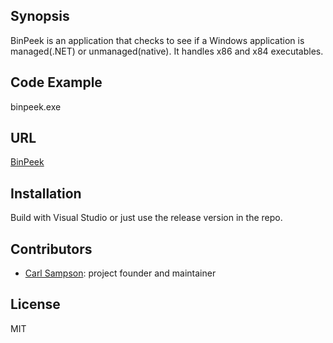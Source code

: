 ## Synopsis

BinPeek is an application that checks to see if a Windows application is managed(.NET) or unmanaged(native).  It handles x86 and x84 executables.

## Code Example

binpeek.exe <filename>

## URL

[BinPeek](https://www.github.com/sampsonc/BinPeek)

## Installation

Build with Visual Studio or just use the release version in the repo.

## Contributors

- [Carl Sampson](https://www.chs.us): project founder and maintainer

## License

MIT